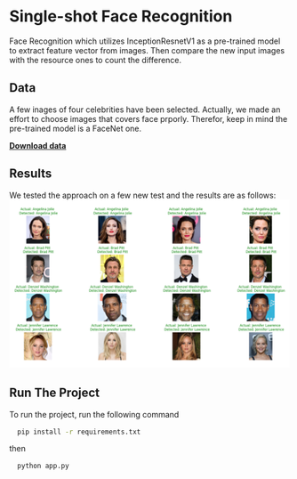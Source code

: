 
# Single-shot Face Recognition
Face Recognition which utilizes InceptionResnetV1 as a pre-trained model to extract feature vector from images. Then compare the new input images with the resource ones to count the difference.

## Data
A few inages of four celebrities have been selected. Actually, we made an effort to choose images that covers face prporly. Therefor, keep in mind the pre-trained model is a FaceNet one.

[**Download data**](https://www.kaggle.com/datasets/vishesh1412/celebrity-face-image-dataset)

## Results
We tested the approach on a few new test and the results are as follows:
![Alt Text](images/result.png)


## Run The Project

To run the project, run the following command

```bash
  pip install -r requirements.txt
```
then
```bash
  python app.py
```



